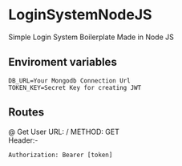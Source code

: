 # LoginSystemNodeJS

Simple Login System Boilerplate Made in Node JS


## Enviroment variables

```
DB_URL=Your Mongodb Connection Url
TOKEN_KEY=Secret Key for creating JWT
```
## Routes

@ Get User
URL: / METHOD: GET<br>
Header:-
```
Authorization: Bearer [token]
```
